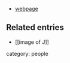 

* [webpage](http://www.math.jhu.edu/~vlorman/)

## Related entries

* [[image of J]]

category: people
